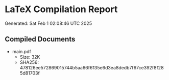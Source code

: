 # LaTeX Compilation Report
Generated: Sat Feb  1 02:08:46 UTC 2025
## Compiled Documents
- main.pdf
  - Size: 32K
  - SHA256: 478126ee572869015744b5aa66f6135e6d3ea8dedb7f67ce392f8f285d81703f

